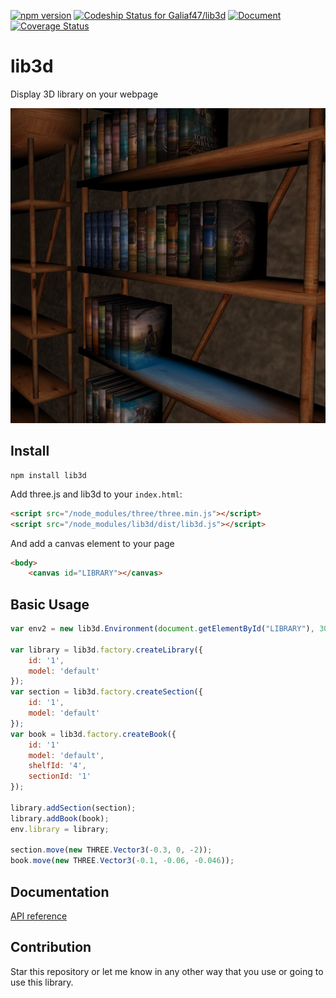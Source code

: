 [![npm version](https://badge.fury.io/js/lib3d.svg)](https://badge.fury.io/js/lib3d)
[![Codeship Status for Galiaf47/lib3d](https://img.shields.io/codeship/dac1bad0-d3da-0133-129e-1e4d5c815c8f/master.svg)](https://codeship.com/projects/142258)
[![Document](https://doc.esdoc.org/github.com/Galiaf47/lib3d/badge.svg)](https://doc.esdoc.org/github.com/Galiaf47/lib3d)
[![Coverage Status](https://coveralls.io/repos/github/Galiaf47/lib3d/badge.svg?branch=master)](https://coveralls.io/github/Galiaf47/lib3d?branch=master)

# lib3d
Display 3D library on your webpage

![Screenshot](https://raw.githubusercontent.com/Galiaf47/lib3d/master/src/img/screenshot.jpg "Screenshot")

## Install
```
npm install lib3d
```
Add three.js and lib3d to your `index.html`:
```html
<script src="/node_modules/three/three.min.js"></script>
<script src="/node_modules/lib3d/dist/lib3d.js"></script>
```
And add a canvas element to your page
```html
<body>
    <canvas id="LIBRARY"></canvas>
```

## Basic Usage
```js
var env2 = new lib3d.Environment(document.getElementById("LIBRARY"), 300, 300);

var library = lib3d.factory.createLibrary({
    id: '1', 
    model: 'default'
});
var section = lib3d.factory.createSection({
    id: '1', 
    model: 'default'
});
var book = lib3d.factory.createBook({
    id: '1'
    model: 'default', 
    shelfId: '4', 
    sectionId: '1'
});

library.addSection(section);
library.addBook(book);
env.library = library;

section.move(new THREE.Vector3(-0.3, 0, -2));
book.move(new THREE.Vector3(-0.1, -0.06, -0.046));
```

## Documentation
[API reference](http://galiaf47.github.io/lib3d/)

## Contribution
Star this repository or let me know in any other way that you use or going to use this library.